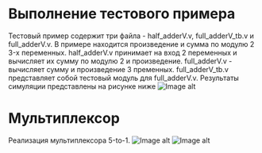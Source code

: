 # Выполнение тестового примера 

Тестовый пример содержит три файла - half_adderV.v, full_adderV_tb.v и full_adderV.v. В примере находится произведение и сумма по модулю 2 3-x переменных.  half_adderV.v принимает на вход 2 переменных и вычисляет их сумму по модулю 2 и произведение. full_adderV.v - вычисляет сумму и произведение 3 пременных. full_adderV_tb.v представляет собой тестовый модуль для  full_adderV.v. 
Результаты симуляции представлены на рисунке ниже
![Image alt](https://github.com/Tamara-Kaplun/hw_fpga/blob/main/hw1/1.jpg)
# Мультиплексор 
Реализация мультиплексора 5-to-1.
![Image alt](https://github.com/Tamara-Kaplun/hw_fpga/blob/main/hw1/2.jpg)
![Image alt](https://github.com/Tamara-Kaplun/hw_fpga/blob/main/hw1/3.jpg)
